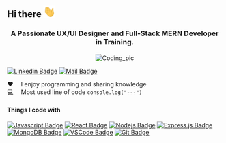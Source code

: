 ## Hi there  <img src="assets/hello.gif" width="28px" alt="hi">
<h3 align="center">A Passionate UX/UI Designer and Full-Stack MERN Developer in Training.</h3>
<p align="center">
<img align="center" margin="auto" alt="Coding_pic" width="500" src="https://mycannabisaccountant.com/wp-content/uploads/2022/02/e87c5693979173.5e7f9c4d14e64.gif">
</p>


[![Linkedin Badge](https://img.shields.io/badge/LinkedIn-0077B5?style=for-the-badge&logo=linkedin&logoColor=white)](https://www.linkedin.com/in/md-shahriar-ferdous-dev/) [![Mail Badge](https://img.shields.io/badge/Gmail-D14836?style=for-the-badge&logo=gmail&logoColor=white)](mailto:shahriarferdous2233@gmail.com)



:hearts: &emsp;I enjoy programming and sharing knowledge <br/>
:computer: &emsp;Most used line of code `console.log("---")` <br/>


#### Things I code with

[![Javascript Badge](https://img.shields.io/badge/-Javascript-F0DB4F?style=for-the-badge&labelColor=black&logo=javascript&logoColor=F0DB4F)](#) [![React Badge](https://img.shields.io/badge/-React-61DBFB?style=for-the-badge&labelColor=black&logo=react&logoColor=61DBFB)](#) [![Nodejs Badge](https://img.shields.io/badge/-Nodejs-3C873A?style=for-the-badge&labelColor=black&logo=node.js&logoColor=3C873A)](#) [![Express.js Badge](https://img.shields.io/badge/Express.js-000000?style=for-the-badge&logo=express&logoColor=white)](#) [![MongoDB Badge](https://img.shields.io/badge/MongoDB-4EA94B?style=for-the-badge&logo=mongodb&logoColor=white)](#) [![VSCode Badge](https://img.shields.io/badge/Visual_Studio-5C2D91?style=for-the-badge&logo=visual%20studio&logoColor=white)](#) [![Git Badge](https://img.shields.io/badge/Git-F05032?style=for-the-badge&logo=git&logoColor=white)](#)

